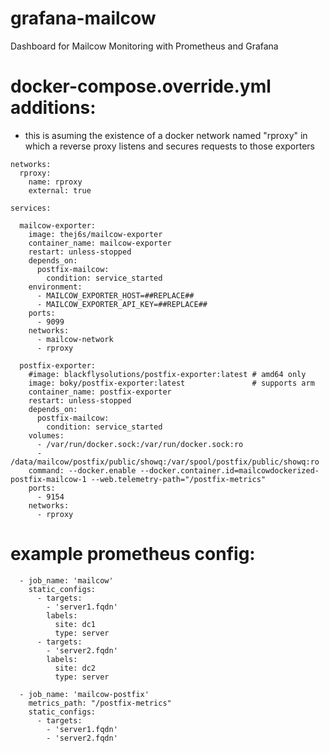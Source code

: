 # grafana-mailcow
Dashboard for Mailcow Monitoring with Prometheus and Grafana

# docker-compose.override.yml additions:
* this is asuming the existence of a docker network named "rproxy" in which a reverse proxy listens and secures requests to those exporters

```
networks:
  rproxy:
    name: rproxy
    external: true

services:

  mailcow-exporter:
    image: thej6s/mailcow-exporter
    container_name: mailcow-exporter
    restart: unless-stopped
    depends_on:
      postfix-mailcow:
        condition: service_started
    environment:
      - MAILCOW_EXPORTER_HOST=##REPLACE##
      - MAILCOW_EXPORTER_API_KEY=##REPLACE##
    ports:
      - 9099
    networks:
      - mailcow-network
      - rproxy

  postfix-exporter:
    #image: blackflysolutions/postfix-exporter:latest # amd64 only
    image: boky/postfix-exporter:latest               # supports arm
    container_name: postfix-exporter
    restart: unless-stopped
    depends_on:
      postfix-mailcow:
        condition: service_started
    volumes:
      - /var/run/docker.sock:/var/run/docker.sock:ro
      - /data/mailcow/postfix/public/showq:/var/spool/postfix/public/showq:ro
    command: --docker.enable --docker.container.id=mailcowdockerized-postfix-mailcow-1 --web.telemetry-path="/postfix-metrics"
    ports:
      - 9154
    networks:
      - rproxy
```

# example prometheus config:

```
  - job_name: 'mailcow'
    static_configs:
      - targets:
        - 'server1.fqdn'
        labels:
          site: dc1
          type: server
      - targets:
        - 'server2.fqdn'
        labels:
          site: dc2
          type: server

  - job_name: 'mailcow-postfix'
    metrics_path: "/postfix-metrics"
    static_configs:
      - targets:
        - 'server1.fqdn'
        - 'server2.fqdn'
```